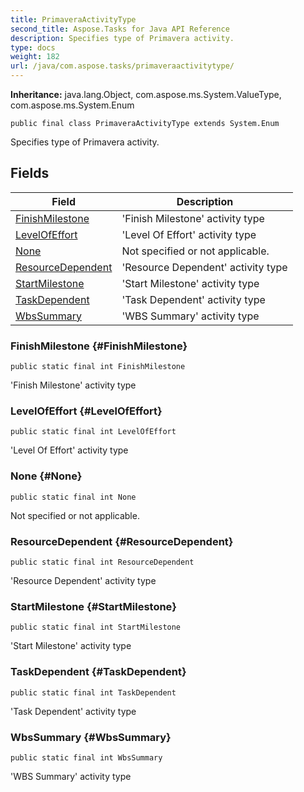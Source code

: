 ```yaml
---
title: PrimaveraActivityType
second_title: Aspose.Tasks for Java API Reference
description: Specifies type of Primavera activity.
type: docs
weight: 182
url: /java/com.aspose.tasks/primaveraactivitytype/
---
```


**Inheritance:**
java.lang.Object, com.aspose.ms.System.ValueType, com.aspose.ms.System.Enum
```
public final class PrimaveraActivityType extends System.Enum
```

Specifies type of Primavera activity.
## Fields

| Field | Description |
| --- | --- |
| [FinishMilestone](#FinishMilestone) | 'Finish Milestone' activity type |
| [LevelOfEffort](#LevelOfEffort) | 'Level Of Effort' activity type |
| [None](#None) | Not specified or not applicable. |
| [ResourceDependent](#ResourceDependent) | 'Resource Dependent' activity type |
| [StartMilestone](#StartMilestone) | 'Start Milestone' activity type |
| [TaskDependent](#TaskDependent) | 'Task Dependent' activity type |
| [WbsSummary](#WbsSummary) | 'WBS Summary' activity type |
### FinishMilestone {#FinishMilestone}
```
public static final int FinishMilestone
```


'Finish Milestone' activity type

### LevelOfEffort {#LevelOfEffort}
```
public static final int LevelOfEffort
```


'Level Of Effort' activity type

### None {#None}
```
public static final int None
```


Not specified or not applicable.

### ResourceDependent {#ResourceDependent}
```
public static final int ResourceDependent
```


'Resource Dependent' activity type

### StartMilestone {#StartMilestone}
```
public static final int StartMilestone
```


'Start Milestone' activity type

### TaskDependent {#TaskDependent}
```
public static final int TaskDependent
```


'Task Dependent' activity type

### WbsSummary {#WbsSummary}
```
public static final int WbsSummary
```


'WBS Summary' activity type

